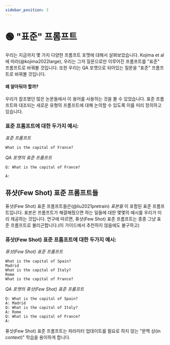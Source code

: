 ```yaml
---
sidebar_position: 3
---
```


# 🟢 "표준" 프롬프트 

우리는 지금까지 몇 가지 다양한 프롬프트 포맷에 대해서 살펴보았습니다.
Kojima et al에 따라(@kojima2022large), 우리는 그저 질문으로만 이루어진 프롬프트를 "표준" 프롬프트로 바꿔볼 것입니다.
또한 우리는 QA 포맷으로 되어있는 질문을 "표준" 프롬프트로 바꿔볼 것입니다.

#### 왜 알아둬야 할까?

우리가 참조했던 많은 논문들에서 이 용어를 사용하는 것을 볼 수 있었습니다.
표준 프롬프트와 대조되는 새로운 유형의 프롬프트에 대해 논의할 수 있도록 이를 미리 정의하고 있습니다.

### 표준 프롬프트에 대한 두가지 예시:


_표준 프롬프트_
```
What is the capital of France?
```

_QA 포맷의 표준 프롬프트_
```
Q: What is the capital of France?

A:
```

## 퓨샷(Few Shot) 표준 프롬프트들

퓨샷(Few Shot) 표준 프롬프트들은(@liu2021pretrain) _표본들_ 이 포함된 표준 프롬프트입니다.
표본은 프롬프트가 해결해줬으면 하는 일들에 대한 몇몇의 예시를 우리가 미리 제공하는 것입니다.
연구에 따르면, 퓨샷(Few Shot) 표준 프롬프트는 종종 그냥 표준 프롬프트로 불리곤합니다.(이 가이드에서 추천하지 않음에도 불구하고)

### 퓨삿(Few Shot) 표준 프롬프트에 대한 두가지 예시:

_퓨삿(Few Shot) 표준 프롬프트_

```
What is the capital of Spain?
Madrid
What is the capital of Italy?
Rome
What is the capital of France?
```

_QA 포맷의 퓨삿(Few Shot) 표준 프롬프트_
```
Q: What is the capital of Spain?
A: Madrid
Q: What is the capital of Italy?
A: Rome
Q: What is the capital of France?
A:
```

퓨삿(Few Shot) 표준 프롬프트는 파라미터 업데이트를 필요로 하지 않는 "문맥 상(in context)" 학습을 용이하게 합니다.

